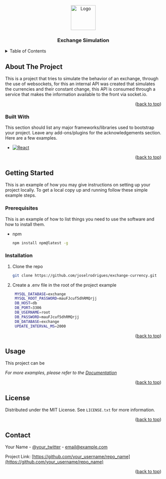 <a name="readme-top"></a>

<!-- PROJECT LOGO -->
<br />
<div align="center">
  <a href="https://animecollector.com.mx/wp-content/uploads/2022/10/pochita-min.jpg">
    <img src="images/logo.png" alt="Logo" width="80" height="80">
  </a>

  <h3 align="center">Exchange Simulation</h3>
</div>



<!-- TABLE OF CONTENTS -->
<details>
  <summary>Table of Contents</summary>
  <ol>
    <li>
      <a href="#about-the-project">About The Project</a>
      <ul>
        <li><a href="#built-with">Built With</a></li>
      </ul>
    </li>
    <li>
      <a href="#getting-started">Getting Started</a>
      <ul>
        <li><a href="#prerequisites">Prerequisites</a></li>
        <li><a href="#installation">Installation</a></li>
      </ul>
    </li>
    <li><a href="#usage">Usage</a></li>
    <li><a href="#license">License</a></li>
    <li><a href="#contact">Contact</a></li>
  </ol>
</details>



<!-- ABOUT THE PROJECT -->
## About The Project

This is a project that tries to simulate the behavior of an exchange, through the use of websockets, for this an internal API was created that simulates the currencies and their constant change, this API is consumed through a service that makes the information available to the front via socket.io.


<p align="right">(<a href="#readme-top">back to top</a>)</p>



### Built With

This section should list any major frameworks/libraries used to bootstrap your project. Leave any add-ons/plugins for the acknowledgements section. Here are a few examples.

* [![React][React.js]][React-url]

<p align="right">(<a href="#readme-top">back to top</a>)</p>



<!-- GETTING STARTED -->
## Getting Started

This is an example of how you may give instructions on setting up your project locally.
To get a local copy up and running follow these simple example steps.

### Prerequisites

This is an example of how to list things you need to use the software and how to install them.
* npm
  ```sh
  npm install npm@latest -g
  ```

### Installation

1. Clone the repo
   ```sh
   git clone https://github.com/joselrodrigues/exchange-currency.git
   ```
2. Create a .env file in the root of the project example
   ```sh
    MYSQL_DATABASE=exchange
    MYSQL_ROOT_PASSWORD=mauFJcuf5dhRMQrjj
    DB_HOST=db
    DB_PORT=3306
    DB_USERNAME=root
    DB_PASSWORD=mauFJcuf5dhRMQrjj
    DB_DATABASE=exchange
    UPDATE_INTERVAL_MS=2000
   ```
<p align="right">(<a href="#readme-top">back to top</a>)</p>



<!-- USAGE EXAMPLES -->
## Usage

This project can be 

_For more examples, please refer to the [Documentation](https://example.com)_

<p align="right">(<a href="#readme-top">back to top</a>)</p>




<!-- LICENSE -->
## License

Distributed under the MIT License. See `LICENSE.txt` for more information.

<p align="right">(<a href="#readme-top">back to top</a>)</p>



<!-- CONTACT -->
## Contact

Your Name - [@your_twitter](https://twitter.com/your_username) - email@example.com

Project Link: [https://github.com/your_username/repo_name](https://github.com/your_username/repo_name)

<p align="right">(<a href="#readme-top">back to top</a>)</p>



[React.js]: https://img.shields.io/badge/React-20232A?style=for-the-badge&logo=react&logoColor=61DAFB
[React-url]: https://reactjs.org/
